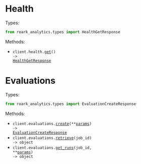 # Health

Types:

```python
from roark_analytics.types import HealthGetResponse
```

Methods:

- <code title="get /health">client.health.<a href="./src/roark_analytics/resources/health.py">get</a>() -> <a href="./src/roark_analytics/types/health_get_response.py">HealthGetResponse</a></code>

# Evaluations

Types:

```python
from roark_analytics.types import EvaluationCreateResponse
```

Methods:

- <code title="post /v1/evaluations">client.evaluations.<a href="./src/roark_analytics/resources/evaluations.py">create</a>(\*\*<a href="src/roark_analytics/types/evaluation_create_params.py">params</a>) -> <a href="./src/roark_analytics/types/evaluation_create_response.py">EvaluationCreateResponse</a></code>
- <code title="get /v1/evaluations/{jobId}">client.evaluations.<a href="./src/roark_analytics/resources/evaluations.py">retrieve</a>(job_id) -> object</code>
- <code title="get /v1/evaluations/{jobId}/runs">client.evaluations.<a href="./src/roark_analytics/resources/evaluations.py">get_runs</a>(job_id, \*\*<a href="src/roark_analytics/types/evaluation_get_runs_params.py">params</a>) -> object</code>
